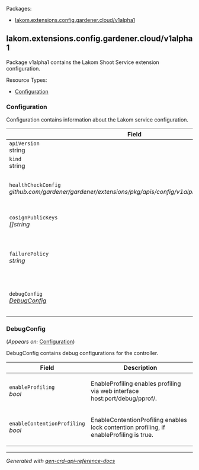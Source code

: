 <p>Packages:</p>
<ul>
<li>
<a href="#lakom.extensions.config.gardener.cloud%2fv1alpha1">lakom.extensions.config.gardener.cloud/v1alpha1</a>
</li>
</ul>
<h2 id="lakom.extensions.config.gardener.cloud/v1alpha1">lakom.extensions.config.gardener.cloud/v1alpha1</h2>
<p>
<p>Package v1alpha1 contains the Lakom Shoot Service extension configuration.</p>
</p>
Resource Types:
<ul><li>
<a href="#lakom.extensions.config.gardener.cloud/v1alpha1.Configuration">Configuration</a>
</li></ul>
<h3 id="lakom.extensions.config.gardener.cloud/v1alpha1.Configuration">Configuration
</h3>
<p>
<p>Configuration contains information about the Lakom service configuration.</p>
</p>
<table>
<thead>
<tr>
<th>Field</th>
<th>Description</th>
</tr>
</thead>
<tbody>
<tr>
<td>
<code>apiVersion</code></br>
string</td>
<td>
<code>
lakom.extensions.config.gardener.cloud/v1alpha1
</code>
</td>
</tr>
<tr>
<td>
<code>kind</code></br>
string
</td>
<td><code>Configuration</code></td>
</tr>
<tr>
<td>
<code>healthCheckConfig</code></br>
<em>
github.com/gardener/gardener/extensions/pkg/apis/config/v1alpha1.HealthCheckConfig
</em>
</td>
<td>
<em>(Optional)</em>
<p>HealthCheckConfig is the config for the health check controller.</p>
</td>
</tr>
<tr>
<td>
<code>cosignPublicKeys</code></br>
<em>
[]string
</em>
</td>
<td>
<p>CosignPublicKeys is the cosign public keys used to verify image signatures.</p>
</td>
</tr>
<tr>
<td>
<code>failurePolicy</code></br>
<em>
string
</em>
</td>
<td>
<em>(Optional)</em>
<p>FailurePolicy is the failure policy used to configure the failurePolicy of the lakom admission webhooks.</p>
</td>
</tr>
<tr>
<td>
<code>debugConfig</code></br>
<em>
<a href="#lakom.extensions.config.gardener.cloud/v1alpha1.DebugConfig">
DebugConfig
</a>
</em>
</td>
<td>
<em>(Optional)</em>
<p>DebugConfig contains debug configurations for the controller.</p>
</td>
</tr>
</tbody>
</table>
<h3 id="lakom.extensions.config.gardener.cloud/v1alpha1.DebugConfig">DebugConfig
</h3>
<p>
(<em>Appears on:</em>
<a href="#lakom.extensions.config.gardener.cloud/v1alpha1.Configuration">Configuration</a>)
</p>
<p>
<p>DebugConfig contains debug configurations for the controller.</p>
</p>
<table>
<thead>
<tr>
<th>Field</th>
<th>Description</th>
</tr>
</thead>
<tbody>
<tr>
<td>
<code>enableProfiling</code></br>
<em>
bool
</em>
</td>
<td>
<p>EnableProfiling enables profiling via web interface host:port/debug/pprof/.</p>
</td>
</tr>
<tr>
<td>
<code>enableContentionProfiling</code></br>
<em>
bool
</em>
</td>
<td>
<p>EnableContentionProfiling enables lock contention profiling, if
enableProfiling is true.</p>
</td>
</tr>
</tbody>
</table>
<hr/>
<p><em>
Generated with <a href="https://github.com/ahmetb/gen-crd-api-reference-docs">gen-crd-api-reference-docs</a>
</em></p>
